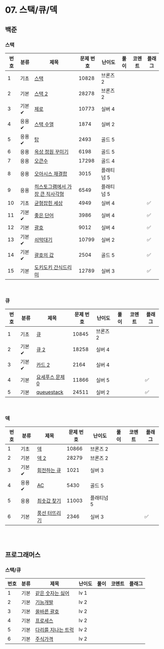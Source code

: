 # 07. 스택/큐/덱

## 백준
### 스택
| 번호 | 분류 | 제목                                     | 문제 번호 | 난이도 | 풀이 | 코멘트 | 플래그 |
|------|------|------------------------------------------|------------|--------|------|---------|--------|
| 1    | 기초 | [스택](https://www.acmicpc.net/problem/10828) | 10828 | 브론즈 2 |  |  |  |
| 2    | 기본 | [스택 2](https://www.acmicpc.net/problem/28278) | 28278 | 브론즈 2 |  |  |  |
| 3    | 기본✔ | [제로](https://www.acmicpc.net/problem/10773) | 10773 | 실버 4 |  |  |  |
| 4    | 응용✔ | [스택 수열](https://www.acmicpc.net/problem/1874) | 1874 | 실버 2 |  |  |  |
| 5    | 응용✔ | [탑](https://www.acmicpc.net/problem/2493) | 2493 | 골드 5 |  |  |  |
| 6    | 응용 | [옥상 정원 꾸미기](https://www.acmicpc.net/problem/6198) | 6198 | 골드 5 |  |  |  |
| 7    | 응용 | [오큰수](https://www.acmicpc.net/problem/17298) | 17298 | 골드 4 |  |  |  |
| 8    | 응용 | [오아시스 재결합](https://www.acmicpc.net/problem/3015) | 3015 | 플래티넘 5 |  |  |  |
| 9    | 응용 | [히스토그램에서 가장 큰 직사각형](https://www.acmicpc.net/problem/6549) | 6549 | 플래티넘 5 |  |  |  |
| 10   | 기초 | [균형잡힌 세상](https://www.acmicpc.net/problem/4949) | 4949 | 실버 4 |  |  | ✅ |
| 11   | 기본✔ | [좋은 단어](https://www.acmicpc.net/problem/3986) | 3986 | 실버 4 |  |  | ✅ |
| 12   | 기본 | [괄호](https://www.acmicpc.net/problem/9012) | 9012 | 실버 4 |  |  | ✅ |
| 13   | 기본✔ | [쇠막대기](https://www.acmicpc.net/problem/10799) | 10799 | 실버 2 |  |  | ✅ |
| 14   | 기본✔ | [괄호의 값](https://www.acmicpc.net/problem/2504) | 2504 | 골드 5 |  |  | ✅ |
| 15   | 기본 | [도키도키 간식드리미](https://www.acmicpc.net/problem/12789) | 12789 | 실버 3 |  |  | ✅ |  

<br>

### 큐
| 번호 | 분류 | 제목                                     | 문제 번호 | 난이도 | 풀이 | 코멘트 | 플래그 |
|------|------|------------------------------------------|------------|--------|------|---------|--------|
| 1    | 기초 | [큐](https://www.acmicpc.net/problem/10845) | 10845 | 브론즈 2 |  |  |  |
| 2    | 기본✔ | [큐 2](https://www.acmicpc.net/problem/18258) | 18258 | 실버 4 |  |  |  |
| 3    | 기본✔ | [카드 2](https://www.acmicpc.net/problem/2164) | 2164 | 실버 4 |  |  |  |
| 4    | 기본 | [요세푸스 문제 0](https://www.acmicpc.net/problem/11866) | 11866 | 실버 5 |  |  | ✅ |
| 5    | 기본 | [queuestack](https://www.acmicpc.net/problem/24511) | 24511 | 실버 2 |  |  | ✅ |

<br>

### 덱
| 번호 | 분류 | 제목                                     | 문제 번호 | 난이도 | 풀이 | 코멘트 | 플래그 |
|------|------|------------------------------------------|------------|--------|------|---------|--------|
| 1   | 기초 | [덱](https://www.acmicpc.net/problem/10866) | 10866 | 브론즈 2 |  |  |  |
| 2   | 기본 | [덱 2](https://www.acmicpc.net/problem/28279) | 28279 | 브론즈 2 |  |  |  |
| 3   | 기본✔ | [회전하는 큐](https://www.acmicpc.net/problem/1021) | 1021 | 실버 3 |  |  |  |
| 4   | 응용✔ | [AC](https://www.acmicpc.net/problem/5430) | 5430 | 골드 5 |  |  |  |
| 5   | 응용 | [최솟값 찾기](https://www.acmicpc.net/problem/11003) | 11003 | 플래티넘 5 |  |  |  |
| 6   | 기본 | [풍선 터뜨리기](https://www.acmicpc.net/problem/2346) | 2346 | 실버 3 |  |  | ✅ |

<br><br>
## 프로그래머스
### 스택/큐
| 번호 | 분류 | 제목                                                                            | 난이도  | 풀이 | 코멘트 | 플래그 |
|----|-----|-------------------------------------------------------------------------------|------|-----|-----|---|
| 1  | 기본 | [같은 숫자는 싫어](https://school.programmers.co.kr/learn/courses/30/lessons/12906)  | lv 1 |     |     |   |
| 2  | 기본 | [기능개발](https://school.programmers.co.kr/learn/courses/30/lessons/42586)       | lv 2 |     |     |   |
| 3  | 기본 | [올바른 괄호](https://school.programmers.co.kr/learn/courses/30/lessons/12909)     | lv 2 |     |     |   |
| 4  | 기본 | [프로세스](https://school.programmers.co.kr/learn/courses/30/lessons/42587)       | lv 2 |     |     |   |
| 5  | 기본 | [다리를 지나는 트럭](https://school.programmers.co.kr/learn/courses/30/lessons/42583) | lv 2 |     |     |   |
| 6  | 기본 | [주식가격](https://school.programmers.co.kr/learn/courses/30/lessons/42584)       | lv 2 |     |     |   |
